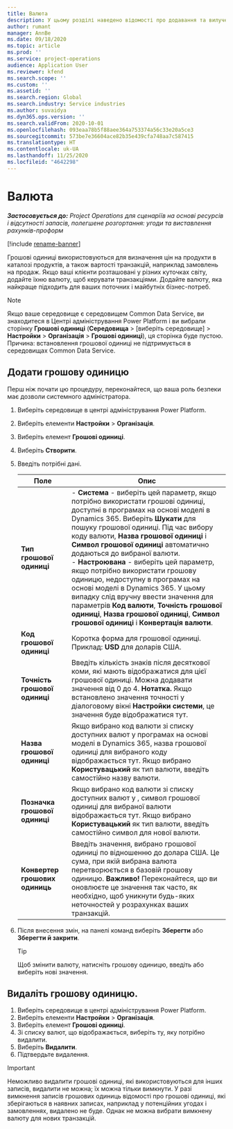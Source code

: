 ```yaml
---
title: Валюта
description: У цьому розділі наведено відомості про додавання та вилучення типів грошових одиниць у Project Operations.
author: rumant
manager: AnnBe
ms.date: 09/18/2020
ms.topic: article
ms.prod: ''
ms.service: project-operations
audience: Application User
ms.reviewer: kfend
ms.search.scope: ''
ms.custom: ''
ms.assetid: ''
ms.search.region: Global
ms.search.industry: Service industries
ms.author: suvaidya
ms.dyn365.ops.version: ''
ms.search.validFrom: 2020-10-01
ms.openlocfilehash: 093eaa78b5f88aee364a753374a56c33e20a5ce3
ms.sourcegitcommit: 573be7e36604ace82b35e439cfa748aa7c587415
ms.translationtype: HT
ms.contentlocale: uk-UA
ms.lasthandoff: 11/25/2020
ms.locfileid: "4642298"
---
```

# <a name="currency"></a>Валюта

_**Застосовується до:** Project Operations для сценаріїв на основі ресурсів і відсутності запасів, полегшене розгортання: угоди та виставлення рахунків-проформ_

[!include [rename-banner](~/includes/cc-data-platform-banner.md)]

Грошові одиниці використовуються для визначення цін на продукти в каталозі продуктів, а також вартості транзакцій, наприклад замовлень на продаж. Якщо ваші клієнти розташовані у різних куточках світу, додайте їхню валюту, щоб керувати транзакціями. Додайте валюту, яка найкраще підходить для ваших поточних і майбутніх бізнес-потреб.  

> [!NOTE]
> Якщо ваше середовище є середовищем Common Data Service, ви знаходитеся в Центрі адміністрування Power Platform і ви вибрали сторінку **Грошові одиниці** (**Середовища** > [виберіть середовище] > **Настройки** > **Організація** > **Грошові одиниці**), ця сторінка буде пустою. Причина: встановлення грошової одиниці не підтримується в середовищах Common Data Service.

## <a name="add-a-currency"></a>Додати грошову одиницю  
Перш ніж почати цю процедуру, переконайтеся, що ваша роль безпеки має дозволи системного адміністратора. 

1. Виберіть середовище в центрі адміністрування Power Platform. 
2. Виберіть елементи **Настройки** > **Організація**.
3. Виберіть елемент **Грошові одиниці**.  
4. Виберіть **Створити**.  
5. Введіть потрібні дані.  


   |          Поле          |                                                                                                                                                                                                                                                                                                                                                                            Опис                                                                                                                                                                                                                                                                                                                                                                            |
   |-------------------------|-------------------------------------------------------------------------------------------------------------------------------------------------------------------------------------------------------------------------------------------------------------------------------------------------------------------------------------------------------------------------------------------------------------------------------------------------------------------------------------------------------------------------------------------------------------------------------------------------------------------------------------------------------------------------------------------------------------------------------------------------------------------|
   |    **Тип грошової одиниці**    | - **Система** - виберіть цей параметр, якщо потрібно використати грошові одиниці, доступні в програмах на основі моделі в Dynamics 365. Виберіть **Шукати** для пошуку грошової одиниці. Під час вибору коду валюти, **Назва грошової одиниці** і **Символ грошової одиниці** автоматично додаються до вибраної валюти.<br />- **Настроювана** - виберіть цей параметр, якщо потрібно використати грошову одиницю, недоступну в програмах на основі моделі в Dynamics 365. У цьому випадку слід вручну ввести значення для параметрів **Код валюти**, **Точність грошової одиниці**, **Назва грошової одиниці**, **Символ грошової одиниці** і **Конвертація валюти**. |
   |    **Код грошової одиниці**    |                                                                                                                                                                                                                                                                                                                                            Коротка форма для грошової одиниці. Приклад: **USD** для доларів США.                                                                                                                                                                                                                                                                                                                                            |
   | **Точність грошової одиниці**  |                                                                                                                                                                                  Введіть кількість знаків після десяткової коми, які мають відображатися для цієї грошової одиниці.  Можна додавати значення від 0 до 4. **Нотатка.** Якщо встановлено значення точності у діалоговому вікні **Настройки системи**, це значення буде відображатися тут.                                                                                                                                                                                  |
   |    **Назва грошової одиниці**    |                                                                                                                                                                                                                                         Якщо вибрано код валюти зі списку доступних валют у програмах на основі моделі в Dynamics 365, назва грошової одиниці для вибраного коду відображається тут. Якщо вибрано **Користувацький** як тип валюти, введіть самостійно назву валюти.                                                                                                                                                                                                                                          |
   |   **Позначка грошової одиниці**   |                                                                                                                                                                                                                                                                      Якщо вибрано код валюти зі списку доступних валют у , символ грошової одиниці для вибраної валюти відображається тут. Якщо вибрано **Користувацький** як тип валюти, введіть самостійно символ для нової валюти.                                                                                                                                                                                                                                                                       |
   | **Конвертер грошових одиниць** |                                                                                                                                                                                                                                     Введіть значення, вибрано грошової одиниці по відношенню до долара США. Це сума, при якій вибрана валюта перетворюється в базовій грошову одиницю. **Важливо!** Переконайтеся, що ви оновлюєте це значення так часто, як необхідно, щоб уникнути будь-яких неточностей у розрахунках ваших транзакцій.                                                                                                                                                                                                                                      |


6. Після внесення змін, на панелі команд виберіть **Зберегти** або **Зберегти й закрити**.  

   > [!TIP]
   >  Щоб змінити валюту, натисніть грошову одиницю, введіть або виберіть нові значення.  

## <a name="delete-a-currency"></a>Видаліть грошову одиницю.  

1. Виберіть середовище в центрі адміністрування Power Platform. 
2. Виберіть елементи **Настройки** > **Організація**.
3. Виберіть елемент **Грошові одиниці**.  
4. Зі списку валют, що відображається, виберіть ту, яку потрібно видалити.  
5. Виберіть **Видалити**.  
6. Підтвердьте видалення.  

> [!IMPORTANT]
>  Неможливо видалити грошові одиниці, які використовуються для інших записів, видалити не можна; їх можна тільки вимкнути. У разі вимкнення записів грошових одиниць відомості про грошові одиниці, які зберігаються в наявних записах, наприклад у потенційних угодах і замовленнях, видалено не буде. Однак не можна вибрати вимкнену валюту для нових транзакцій.  

